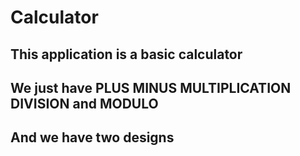 # Calculator
## This application is a basic calculator
## We just have PLUS MINUS MULTIPLICATION DIVISION and MODULO
## And we have two designs
